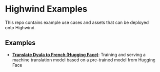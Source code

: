 # Highwind Examples

This repo contains example use cases and assets that can be deployed onto Highwind.

## Examples

- **[Translate Dyula to French (Hugging Face)](./tanslate-dyu-fr-hugging-face/)**: Training and serving a machine translation model based on a pre-trained model from Hugging Face

